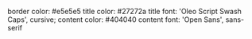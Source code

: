border color: #e5e5e5
title color: #27272a
title font: 'Oleo Script Swash Caps', cursive;
content color: #404040
content font:  'Open Sans', sans-serif